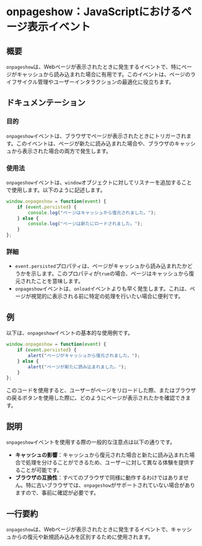 <!--
Meta Description: # onpageshow：JavaScriptにおけるページ表示イベント ## 概要 `onpageshow`は、Webページが表示されたときに発生するイベントで、特にページがキャッシュから読み込まれた場合に有用です。このイベントは、ページのライフサイクル管理やユーザーインタラクションの最適化に役立...
Meta Keywords: onpageshow, event, イベントは, window, persisted
-->

# onpageshow：JavaScriptにおけるページ表示イベント

## 概要
`onpageshow`は、Webページが表示されたときに発生するイベントで、特にページがキャッシュから読み込まれた場合に有用です。このイベントは、ページのライフサイクル管理やユーザーインタラクションの最適化に役立ちます。

## ドキュメンテーション
### 目的
`onpageshow`イベントは、ブラウザでページが表示されたときにトリガーされます。このイベントは、ページが新たに読み込まれた場合や、ブラウザのキャッシュから表示された場合の両方で発生します。

### 使用法
`onpageshow`イベントは、`window`オブジェクトに対してリスナーを追加することで使用します。以下のように記述します。

```javascript
window.onpageshow = function(event) {
    if (event.persisted) {
        console.log("ページはキャッシュから復元されました。");
    } else {
        console.log("ページは新たにロードされました。");
    }
};
```

### 詳細
- `event.persisted`プロパティは、ページがキャッシュから読み込まれたかどうかを示します。このプロパティが`true`の場合、ページはキャッシュから復元されたことを意味します。
- `onpageshow`イベントは、`onload`イベントよりも早く発生します。これは、ページが視覚的に表示される前に特定の処理を行いたい場合に便利です。

## 例
以下は、`onpageshow`イベントの基本的な使用例です。

```javascript
window.onpageshow = function(event) {
    if (event.persisted) {
        alert("ページがキャッシュから復元されました。");
    } else {
        alert("ページが新たに読み込まれました。");
    }
};
```

このコードを使用すると、ユーザーがページをリロードした際、またはブラウザの戻るボタンを使用した際に、どのようにページが表示されたかを確認できます。

## 説明
`onpageshow`イベントを使用する際の一般的な注意点は以下の通りです。

- **キャッシュの影響**：キャッシュから復元された場合と新たに読み込まれた場合で処理を分けることができるため、ユーザーに対して異なる体験を提供することが可能です。
- **ブラウザの互換性**：すべてのブラウザで同様に動作するわけではありません。特に古いブラウザでは、`onpageshow`がサポートされていない場合がありますので、事前に確認が必要です。

## 一行要約
`onpageshow`は、Webページが表示されたときに発生するイベントで、キャッシュからの復元や新規読み込みを区別するために使用されます。